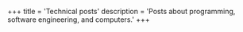 +++
title = 'Technical posts'
description = 'Posts about programming, software engineering, and computers.'
+++
